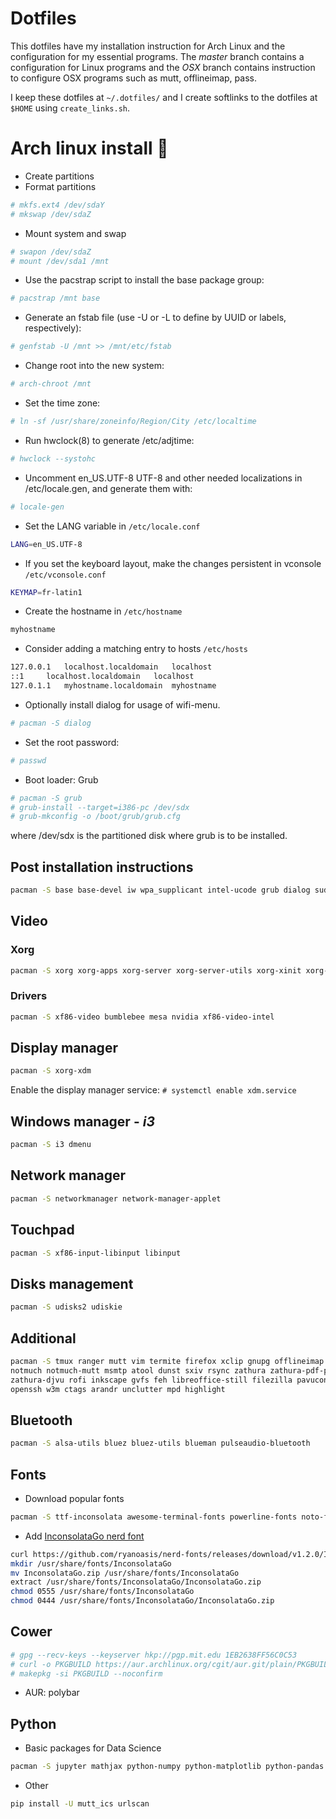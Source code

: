 # Dotfiles

This dotfiles have my installation instruction for Arch Linux and the 
configuration for my essential programs. The *master* branch contains a 
configuration for Linux programs and the *OSX* branch contains instruction to 
configure OSX programs such as mutt, offlineimap, pass.

I keep these dotfiles at `~/.dotfiles/` and I create softlinks to the dotfiles 
at `$HOME` using `create_links.sh`.

# Arch linux install 🐧

* Create partitions
* Format partitions

```sh
# mkfs.ext4 /dev/sdaY
# mkswap /dev/sdaZ
```

* Mount system and swap

```sh
# swapon /dev/sdaZ
# mount /dev/sda1 /mnt
```

* Use the pacstrap script to install the base package group:

```bash
# pacstrap /mnt base
```

* Generate an fstab file (use -U or -L to define by UUID or labels, respectively):

```bash
# genfstab -U /mnt >> /mnt/etc/fstab
```

* Change root into the new system:

```bash
# arch-chroot /mnt
```

* Set the time zone:

```bash
# ln -sf /usr/share/zoneinfo/Region/City /etc/localtime
```

* Run hwclock(8) to generate /etc/adjtime:

```bash
# hwclock --systohc
```

* Uncomment en_US.UTF-8 UTF-8 and other needed localizations in /etc/locale.gen, and generate them with:

```bash
# locale-gen
```

* Set the LANG variable in `/etc/locale.conf`

```bash
LANG=en_US.UTF-8
```

* If you set the keyboard layout, make the changes persistent in vconsole `/etc/vconsole.conf`

```bash
KEYMAP=fr-latin1
```

* Create the hostname in `/etc/hostname`

```bash
myhostname
```

* Consider adding a matching entry to hosts `/etc/hosts`

```bash
127.0.0.1	localhost.localdomain	localhost
::1		localhost.localdomain	localhost
127.0.1.1	myhostname.localdomain	myhostname
```

* Optionally install dialog for usage of wifi-menu.

```bash
# pacman -S dialog
```

* Set the root password:

```bash
# passwd
```

* Boot loader: Grub

```bash
# pacman -S grub
# grub-install --target=i386-pc /dev/sdx
# grub-mkconfig -o /boot/grub/grub.cfg
```

where /dev/sdx is the partitioned disk where grub is to be installed. 

## Post installation instructions

```bash
pacman -S base base-devel iw wpa_supplicant intel-ucode grub dialog sudo
```

## Video

### Xorg

```bash
pacman -S xorg xorg-apps xorg-server xorg-server-utils xorg-xinit xorg-xinit
```

### Drivers

```bash
pacman -S xf86-video bumblebee mesa nvidia xf86-video-intel
```

## Display manager

```bash
pacman -S xorg-xdm
```

Enable the display manager service: `# systemctl enable xdm.service`

## Windows manager - *i3*

```bash
pacman -S i3 dmenu
```

## Network manager

```bash
pacman -S networkmanager network-manager-applet
```

## Touchpad

```bash
pacman -S xf86-input-libinput libinput
```

## Disks management

```bash
pacman -S udisks2 udiskie
```

## Additional

```bash
pacman -S tmux ranger mutt vim termite firefox xclip gnupg offlineimap pass 
notmuch notmuch-mutt msmtp atool dunst sxiv rsync zathura zathura-pdf-poppler 
zathura-djvu rofi inkscape gvfs feh libreoffice-still filezilla pavucontrol 
openssh w3m ctags arandr unclutter mpd highlight
```

## Bluetooth

```bash
pacman -S alsa-utils bluez bluez-utils blueman pulseaudio-bluetooth
```

## Fonts

* Download popular fonts

```sh
pacman -S ttf-inconsolata awesome-terminal-fonts powerline-fonts noto-fonts-emoji
```

* Add [InconsolataGo nerd font](https://github.com/ryanoasis/nerd-fonts/releases)

```sh
curl https://github.com/ryanoasis/nerd-fonts/releases/download/v1.2.0/InconsolataGo.zip --output InconsolataGo.zip
mkdir /usr/share/fonts/InconsolataGo
mv InconsolataGo.zip /usr/share/fonts/InconsolataGo
extract /usr/share/fonts/InconsolataGo/InconsolataGo.zip
chmod 0555 /usr/share/fonts/InconsolataGo
chmod 0444 /usr/share/fonts/InconsolataGo/InconsolataGo.zip
```

## Cower

```bash
# gpg --recv-keys --keyserver hkp://pgp.mit.edu 1EB2638FF56C0C53
# curl -o PKGBUILD https://aur.archlinux.org/cgit/aur.git/plain/PKGBUILD?h=cower
# makepkg -si PKGBUILD --noconfirm
```

* AUR: polybar

## Python

* Basic packages for Data Science

```bash
pacman -S jupyter mathjax python-numpy python-matplotlib python-pandas
```

* Other

```sh
pip install -U mutt_ics urlscan
```
